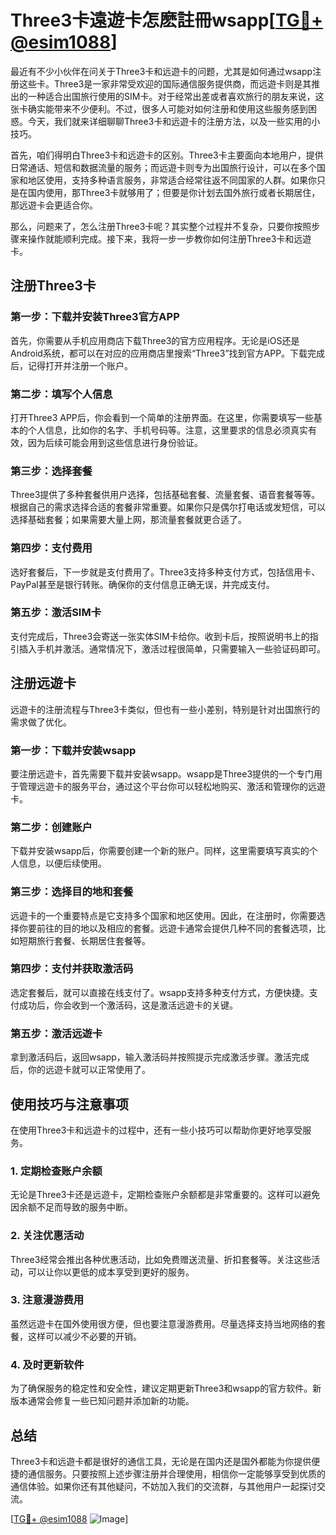 # Three3卡遠遊卡怎麽註冊wsapp[[TG💪+ @esim1088](https://t.me/s/esim1088)]

最近有不少小伙伴在问关于Three3卡和远遊卡的问题，尤其是如何通过wsapp注册这些卡。Three3是一家非常受欢迎的国际通信服务提供商，而远遊卡则是其推出的一种适合出国旅行使用的SIM卡。对于经常出差或者喜欢旅行的朋友来说，这张卡确实能带来不少便利。不过，很多人可能对如何注册和使用这些服务感到困惑。今天，我们就来详细聊聊Three3卡和远遊卡的注册方法，以及一些实用的小技巧。

首先，咱们得明白Three3卡和远遊卡的区别。Three3卡主要面向本地用户，提供日常通话、短信和数据流量的服务；而远遊卡则专为出国旅行设计，可以在多个国家和地区使用，支持多种语言服务，非常适合经常往返不同国家的人群。如果你只是在国内使用，那Three3卡就够用了；但要是你计划去国外旅行或者长期居住，那远遊卡会更适合你。

那么，问题来了，怎么注册Three3卡呢？其实整个过程并不复杂，只要你按照步骤来操作就能顺利完成。接下来，我将一步一步教你如何注册Three3卡和远遊卡。

## 注册Three3卡

### 第一步：下载并安装Three3官方APP

首先，你需要从手机应用商店下载Three3的官方应用程序。无论是iOS还是Android系统，都可以在对应的应用商店里搜索“Three3”找到官方APP。下载完成后，记得打开并注册一个账户。

### 第二步：填写个人信息

打开Three3 APP后，你会看到一个简单的注册界面。在这里，你需要填写一些基本的个人信息，比如你的名字、手机号码等。注意，这里要求的信息必须真实有效，因为后续可能会用到这些信息进行身份验证。

### 第三步：选择套餐

Three3提供了多种套餐供用户选择，包括基础套餐、流量套餐、语音套餐等等。根据自己的需求选择合适的套餐非常重要。如果你只是偶尔打电话或发短信，可以选择基础套餐；如果需要大量上网，那流量套餐就更合适了。

### 第四步：支付费用

选好套餐后，下一步就是支付费用了。Three3支持多种支付方式，包括信用卡、PayPal甚至是银行转账。确保你的支付信息正确无误，并完成支付。

### 第五步：激活SIM卡

支付完成后，Three3会寄送一张实体SIM卡给你。收到卡后，按照说明书上的指引插入手机并激活。通常情况下，激活过程很简单，只需要输入一些验证码即可。

## 注册远遊卡

远遊卡的注册流程与Three3卡类似，但也有一些小差别，特别是针对出国旅行的需求做了优化。

### 第一步：下载并安装wsapp

要注册远遊卡，首先需要下载并安装wsapp。wsapp是Three3提供的一个专门用于管理远遊卡的服务平台，通过这个平台你可以轻松地购买、激活和管理你的远遊卡。

### 第二步：创建账户

下载并安装wsapp后，你需要创建一个新的账户。同样，这里需要填写真实的个人信息，以便后续使用。

### 第三步：选择目的地和套餐

远遊卡的一个重要特点是它支持多个国家和地区使用。因此，在注册时，你需要选择你要前往的目的地以及相应的套餐。远遊卡通常会提供几种不同的套餐选项，比如短期旅行套餐、长期居住套餐等。

### 第四步：支付并获取激活码

选定套餐后，就可以直接在线支付了。wsapp支持多种支付方式，方便快捷。支付成功后，你会收到一个激活码，这是激活远遊卡的关键。

### 第五步：激活远遊卡

拿到激活码后，返回wsapp，输入激活码并按照提示完成激活步骤。激活完成后，你的远遊卡就可以正常使用了。

## 使用技巧与注意事项

在使用Three3卡和远遊卡的过程中，还有一些小技巧可以帮助你更好地享受服务。

### 1. 定期检查账户余额

无论是Three3卡还是远遊卡，定期检查账户余额都是非常重要的。这样可以避免因余额不足而导致的服务中断。

### 2. 关注优惠活动

Three3经常会推出各种优惠活动，比如免费赠送流量、折扣套餐等。关注这些活动，可以让你以更低的成本享受到更好的服务。

### 3. 注意漫游费用

虽然远遊卡在国外使用很方便，但也要注意漫游费用。尽量选择支持当地网络的套餐，这样可以减少不必要的开销。

### 4. 及时更新软件

为了确保服务的稳定性和安全性，建议定期更新Three3和wsapp的官方软件。新版本通常会修复一些已知问题并添加新的功能。

## 总结

Three3卡和远遊卡都是很好的通信工具，无论是在国内还是国外都能为你提供便捷的通信服务。只要按照上述步骤注册并合理使用，相信你一定能够享受到优质的通信体验。如果你还有其他疑问，不妨加入我们的交流群，与其他用户一起探讨交流。

[[TG💪+ @esim1088](https://t.me/s/esim1088) ![Image](https://i.postimg.cc/4NQfJmqS/Snipaste-2025-05-13-00-14-12.png)]